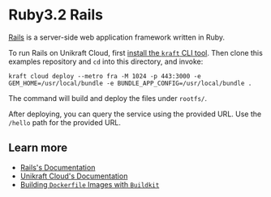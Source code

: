 # Ruby3.2 Rails

[Rails](https://rubyonrails.org/) is a server-side web application framework written in Ruby.

To run Rails on Unikraft Cloud, first [install the `kraft` CLI tool](https://unikraft.org/docs/cli).
Then clone this examples repository and `cd` into this directory, and invoke:

```console
kraft cloud deploy --metro fra -M 1024 -p 443:3000 -e GEM_HOME=/usr/local/bundle -e BUNDLE_APP_CONFIG=/usr/local/bundle .
```

The command will build and deploy the files under `rootfs/`.

After deploying, you can query the service using the provided URL.
Use the `/hello` path for the provided URL.

## Learn more

- [Rails's Documentation](https://guides.rubyonrails.org/)
- [Unikraft Cloud's Documentation](https://unikraft.cloud/docs/)
- [Building `Dockerfile` Images with `Buildkit`](https://unikraft.org/guides/building-dockerfile-images-with-buildkit)
